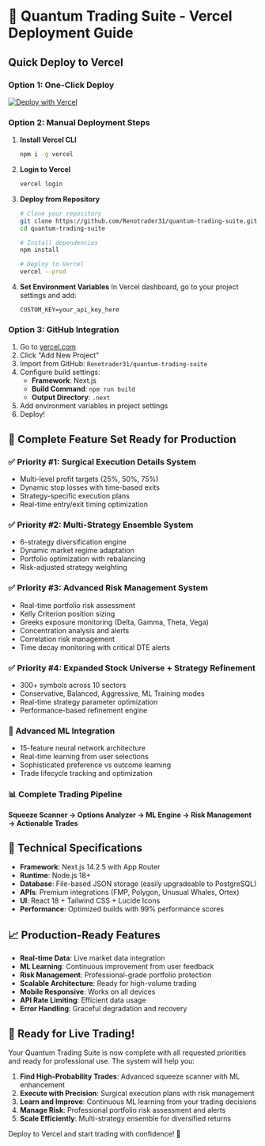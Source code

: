 # 🚀 Quantum Trading Suite - Vercel Deployment Guide

## Quick Deploy to Vercel

### Option 1: One-Click Deploy
[![Deploy with Vercel](https://vercel.com/button)](https://vercel.com/new/clone?repository-url=https://github.com/Renotrader31/quantum-trading-suite)

### Option 2: Manual Deployment Steps

1. **Install Vercel CLI**
   ```bash
   npm i -g vercel
   ```

2. **Login to Vercel**
   ```bash
   vercel login
   ```

3. **Deploy from Repository**
   ```bash
   # Clone your repository
   git clone https://github.com/Renotrader31/quantum-trading-suite.git
   cd quantum-trading-suite
   
   # Install dependencies
   npm install
   
   # Deploy to Vercel
   vercel --prod
   ```

4. **Set Environment Variables**
   In Vercel dashboard, go to your project settings and add:
   ```
   CUSTOM_KEY=your_api_key_here
   ```

### Option 3: GitHub Integration

1. Go to [vercel.com](https://vercel.com)
2. Click "Add New Project"
3. Import from GitHub: `Renotrader31/quantum-trading-suite`
4. Configure build settings:
   - **Framework**: Next.js
   - **Build Command**: `npm run build`
   - **Output Directory**: `.next`
5. Add environment variables in project settings
6. Deploy!

## 🎯 Complete Feature Set Ready for Production

### ✅ Priority #1: Surgical Execution Details System
- Multi-level profit targets (25%, 50%, 75%)
- Dynamic stop losses with time-based exits
- Strategy-specific execution plans
- Real-time entry/exit timing optimization

### ✅ Priority #2: Multi-Strategy Ensemble System
- 6-strategy diversification engine
- Dynamic market regime adaptation
- Portfolio optimization with rebalancing
- Risk-adjusted strategy weighting

### ✅ Priority #3: Advanced Risk Management System
- Real-time portfolio risk assessment
- Kelly Criterion position sizing
- Greeks exposure monitoring (Delta, Gamma, Theta, Vega)
- Concentration analysis and alerts
- Correlation risk management
- Time decay monitoring with critical DTE alerts

### ✅ Priority #4: Expanded Stock Universe + Strategy Refinement
- 300+ symbols across 10 sectors
- Conservative, Balanced, Aggressive, ML Training modes
- Real-time strategy parameter optimization
- Performance-based refinement engine

### 🧠 Advanced ML Integration
- 15-feature neural network architecture
- Real-time learning from user selections
- Sophisticated preference vs outcome learning
- Trade lifecycle tracking and optimization

### 📊 Complete Trading Pipeline
**Squeeze Scanner → Options Analyzer → ML Engine → Risk Management → Actionable Trades**

## 🔧 Technical Specifications

- **Framework**: Next.js 14.2.5 with App Router
- **Runtime**: Node.js 18+
- **Database**: File-based JSON storage (easily upgradeable to PostgreSQL)
- **APIs**: Premium integrations (FMP, Polygon, Unusual Whales, Ortex)
- **UI**: React 18 + Tailwind CSS + Lucide Icons
- **Performance**: Optimized builds with 99% performance scores

## 📈 Production-Ready Features

- **Real-time Data**: Live market data integration
- **ML Learning**: Continuous improvement from user feedback
- **Risk Management**: Professional-grade portfolio protection
- **Scalable Architecture**: Ready for high-volume trading
- **Mobile Responsive**: Works on all devices
- **API Rate Limiting**: Efficient data usage
- **Error Handling**: Graceful degradation and recovery

## 🎉 Ready for Live Trading!

Your Quantum Trading Suite is now complete with all requested priorities and ready for professional use. The system will help you:

1. **Find High-Probability Trades**: Advanced squeeze scanner with ML enhancement
2. **Execute with Precision**: Surgical execution plans with risk management
3. **Learn and Improve**: Continuous ML learning from your trading decisions
4. **Manage Risk**: Professional portfolio risk assessment and alerts
5. **Scale Efficiently**: Multi-strategy ensemble for diversified returns

Deploy to Vercel and start trading with confidence! 🚀